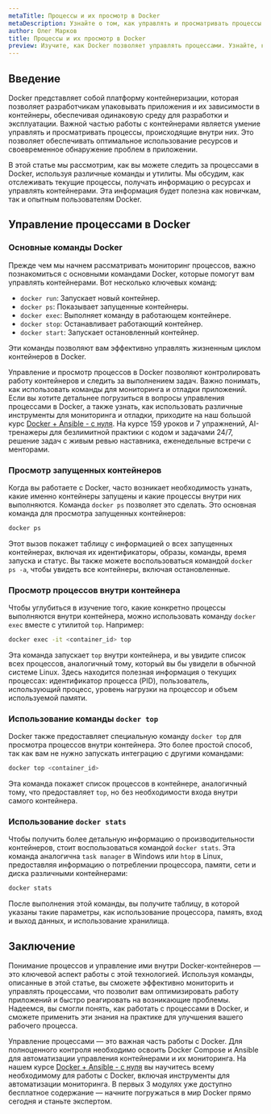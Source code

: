 ```yaml
---
metaTitle: Процессы и их просмотр в Docker
metaDescription: Узнайте о том, как управлять и просматривать процессы в Docker. Освойте команды, которые помогут вам управлять контейнерами и следить за выполнением процессов.
author: Олег Марков
title: Процессы и их просмотр в Docker
preview: Изучите, как Docker позволяет управлять процессами. Узнайте, какие команды использовать для контроля за контейнерами и выполнения процессов. Примеры и пояснения помогут вам уверенно работать с Docker.
---
```


## Введение

Docker представляет собой платформу контейнеризации, которая позволяет разработчикам упаковывать приложения и их зависимости в контейнеры, обеспечивая одинаковую среду для разработки и эксплуатации. Важной частью работы с контейнерами является умение управлять и просматривать процессы, происходящие внутри них. Это позволяет обеспечивать оптимальное использование ресурсов и своевременное обнаружение проблем в приложении.

В этой статье мы рассмотрим, как вы можете следить за процессами в Docker, используя различные команды и утилиты. Мы обсудим, как отслеживать текущие процессы, получать информацию о ресурсах и управлять контейнерами. Эта информация будет полезна как новичкам, так и опытным пользователям Docker.

## Управление процессами в Docker

### Основные команды Docker

Прежде чем мы начнем рассматривать мониторинг процессов, важно познакомиться с основными командами Docker, которые помогут вам управлять контейнерами. Вот несколько ключевых команд:

- `docker run`: Запускает новый контейнер.
- `docker ps`: Показывает запущенные контейнеры.
- `docker exec`: Выполняет команду в работающем контейнере.
- `docker stop`: Останавливает работающий контейнер.
- `docker start`: Запускает остановленный контейнер.

Эти команды позволяют вам эффективно управлять жизненным циклом контейнеров в Docker.

Управление и просмотр процессов в Docker позволяют контролировать работу контейнеров и следить за выполнением задач. Важно понимать, как использовать команды для мониторинга и отладки приложений. Если вы хотите детальнее погрузиться в вопросы управления процессами в Docker, а также узнать, как использовать различные инструменты для мониторинга и отладки, приходите на наш большой курс [Docker + Ansible - с нуля](https://purpleschool.ru/course/docker). На курсе 159 уроков и 7 упражнений, AI-тренажеры для безлимитной практики с кодом и задачами 24/7, решение задач с живым ревью наставника, еженедельные встречи с менторами.

### Просмотр запущенных контейнеров

Когда вы работаете с Docker, часто возникает необходимость узнать, какие именно контейнеры запущены и какие процессы внутри них выполняются. Команда `docker ps` позволяет это сделать. Это основная команда для просмотра запущенных контейнеров:

```bash
docker ps
```

Этот вызов покажет таблицу с информацией о всех запущенных контейнерах, включая их идентификаторы, образы, команды, время запуска и статус. Вы также можете воспользоваться командой `docker ps -a`, чтобы увидеть все контейнеры, включая остановленные.

### Просмотр процессов внутри контейнера

Чтобы углубиться в изучение того, какие конкретно процессы выполняются внутри контейнера, можно использовать команду `docker exec` вместе с утилитой `top`. Например:

```bash
docker exec -it <container_id> top
```

Эта команда запускает `top` внутри контейнера, и вы увидите список всех процессов, аналогичный тому, который вы бы увидели в обычной системе Linux. Здесь находится полезная информация о текущих процессах: идентификатор процесса (PID), пользователь, использующий процесс, уровень нагрузки на процессор и объем используемой памяти.

### Использование команды `docker top`

Docker также предоставляет специальную команду `docker top` для просмотра процессов внутри контейнера. Это более простой способ, так как вам не нужно запускать интеграцию с другими командами:

```bash
docker top <container_id>
```

Эта команда покажет список процессов в контейнере, аналогичный тому, что предоставляет `top`, но без необходимости входа внутри самого контейнера.

### Использование `docker stats`

Чтобы получить более детальную информацию о производительности контейнеров, стоит воспользоваться командой `docker stats`. Эта команда аналогична `task manager` в Windows или `htop` в Linux, предоставляя информацию о потреблении процессора, памяти, сети и диска различными контейнерами:

```bash
docker stats
```

После выполнения этой команды, вы получите таблицу, в которой указаны такие параметры, как использование процессора, память, вход и выход данных, и использование хранилища.

## Заключение

Понимание процессов и управление ими внутри Docker-контейнеров — это ключевой аспект работы с этой технологией. Используя команды, описанные в этой статье, вы сможете эффективно мониторить и управлять процессами, что позволит вам оптимизировать работу приложений и быстро реагировать на возникающие проблемы. Надеемся, вы смогли понять, как работать с процессами в Docker, и сможете применить эти знания на практике для улучшения вашего рабочего процесса.

Управление процессами — это важная часть работы с Docker. Для полноценного контроля необходимо освоить Docker Compose и Ansible для автоматизации управления контейнерами и их мониторинга. На нашем курсе [Docker + Ansible - с нуля](https://purpleschool.ru/course/docker) вы научитесь всему необходимому для работы с Docker, включая инструменты для автоматизации мониторинга. В первых 3 модулях уже доступно бесплатное содержание — начните погружаться в мир Docker прямо сегодня и станьте экспертом.
